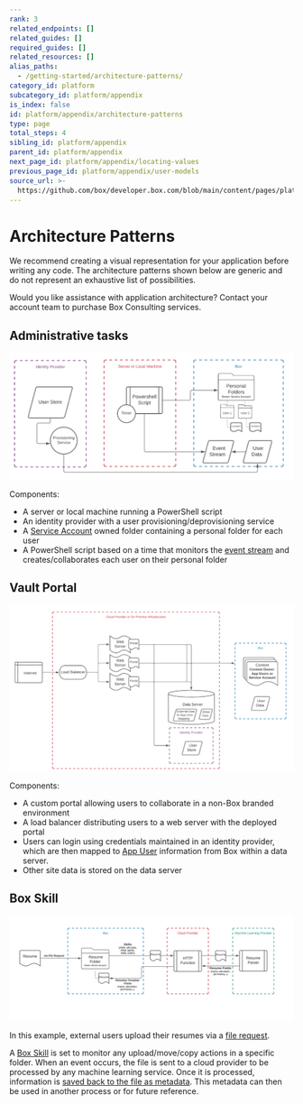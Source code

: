 ```yaml
---
rank: 3
related_endpoints: []
related_guides: []
required_guides: []
related_resources: []
alias_paths:
  - /getting-started/architecture-patterns/
category_id: platform
subcategory_id: platform/appendix
is_index: false
id: platform/appendix/architecture-patterns
type: page
total_steps: 4
sibling_id: platform/appendix
parent_id: platform/appendix
next_page_id: platform/appendix/locating-values
previous_page_id: platform/appendix/user-models
source_url: >-
  https://github.com/box/developer.box.com/blob/main/content/pages/platform/appendix/architecture-patterns.md
---
```

# Architecture Patterns

We recommend creating a visual representation for your application before
writing any code. The architecture patterns shown below are generic and do not
represent an exhaustive list of possibilities.

<Message type='tip'>

Would you like assistance with application architecture?
Contact your account team to purchase Box Consulting services.

</Message>

## Administrative tasks

<ImageFrame center shadow border>

![Admin Tasks Diagram](images/admin_tasks.png)

</ImageFrame>

Components:

- A server or local machine running a PowerShell script
- An identity provider with a user provisioning/deprovisioning service
- A [Service Account][sa] owned folder containing a personal folder for each
  user
- A PowerShell script based on a time that monitors the [event stream][events]
  and creates/collaborates each user on their personal folder

## Vault Portal

<ImageFrame center shadow border>

![Vault Portal Diagram](images/vault_portal.png)

</ImageFrame>

Components:

- A custom portal allowing users to collaborate in a non-Box branded environment
- A load balancer distributing users to a web server with the deployed portal
- Users can login using credentials maintained in an identity provider, which
are then mapped to [App User][au] information from Box within a data server.
- Other site data is stored on the data server

## Box Skill

<ImageFrame center shadow border>

![Box Skill Diagram](images/box_skill2.png)

</ImageFrame>

In this example, external users upload their resumes via a [file request][fr].

A [Box Skill][skill] is set to monitor any upload/move/copy actions in a
specific folder. When an event occurs, the file is sent to a cloud provider to
be processed by any machine learning service. Once it is processed, information
is [saved back to the file as metadata][metadata]. This metadata can then be
used in another process or for future reference.

[usermodel]:page://platform/appendix/user-models
[auth]: g://authentication
[apptype]: g://applications/app-types/select
[events]: e://resources/event
[userevents]: g://events/user-events/for-user
[sa]: page://platform/user-types/#service-account
<!-- i18n-enable localize-links -->

[fr]: https://support.box.com/hc/en-us/articles/360045304813-Using-File-Request-to-get-Content-from-Anyone

<!-- i18n-disable localize-links -->

[skill]: g://applications/app-types/custom-skills
[au]: page://platform/user-types/#app-user
[metadata]: e://post-files-id-metadata-global-boxSkillsCards